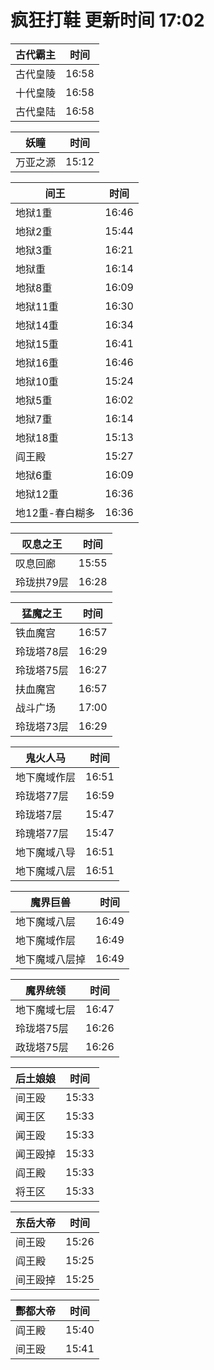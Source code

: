 # 疯狂打鞋 更新时间 17:02

| 古代霸主   | 时间    |
|--------|-------|
| 古代皇陵 | 16:58 |
| 十代皇陵 | 16:58 |
| 古代皇陆 | 16:58 |

| 妖瞳   | 时间    |
|--------|-------|
| 万亚之源 | 15:12 |

| 间王   | 时间    |
|--------|-------|
| 地狱1重 | 16:46 |
| 地狱2重 | 15:44 |
| 地狱3重 | 16:21 |
| 地狱重 | 16:14 |
| 地狱8重 | 16:09 |
| 地狱11重 | 16:30 |
| 地狱14重 | 16:34 |
| 地狱15重 | 16:41 |
| 地狱16重 | 16:46 |
| 地狱10重 | 15:24 |
| 地狱5重 | 16:02 |
| 地狱7重 | 16:14 |
| 地狱18重 | 15:13 |
| 阎王殿 | 15:27 |
| 地狱6重 | 16:09 |
| 地狱12重 | 16:36 |
| 地12重-春白糊多 | 16:36 |

| 叹息之王   | 时间    |
|--------|-------|
| 叹息回廊 | 15:55 |
| 玲珑拱79层 | 16:28 |

| 猛魔之王   | 时间    |
|--------|-------|
| 铁血魔宫 | 16:57 |
| 玲珑塔78层 | 16:29 |
| 玲珑塔75层 | 16:27 |
| 扶血魔宫 | 16:57 |
| 战斗广场 | 17:00 |
| 玲珑塔73层 | 16:29 |

| 鬼火人马   | 时间    |
|--------|-------|
| 地下魔域作层 | 16:51 |
| 玲珑塔77层 | 16:59 |
| 玲珑塔7层 | 15:47 |
| 玲瑰塔77层 | 15:47 |
| 地下魔域八导 | 16:51 |
| 地下魔域八层 | 16:51 |

| 魔界巨兽   | 时间    |
|--------|-------|
| 地下魔域八层 | 16:49 |
| 地下魔域作层 | 16:49 |
| 地下魔域八层掉 | 16:49 |

| 魔界统领   | 时间    |
|--------|-------|
| 地下魔域七层 | 16:47 |
| 玲珑塔75层 | 16:26 |
| 政珑塔75层 | 16:26 |

| 后土娘娘   | 时间    |
|--------|-------|
| 间王殴 | 15:33 |
| 闻王区 | 15:33 |
| 闻王殴 | 15:33 |
| 闻王殴掉 | 15:33 |
| 阎王殿 | 15:33 |
| 将王区 | 15:33 |

| 东岳大帝   | 时间    |
|--------|-------|
| 间王殴 | 15:26 |
| 阎王殿 | 15:25 |
| 间王殴掉 | 15:25 |

| 酆都大帝   | 时间    |
|--------|-------|
| 阎王殿 | 15:40 |
| 间王殴 | 15:41 |